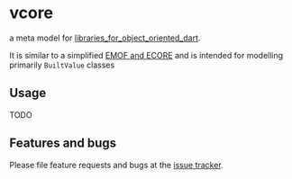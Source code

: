# vcore

a meta model for [libraries_for_object_oriented_dart](https://github.com/google/built_value.dart/blob/master/libraries_for_object_oriented_dart.md#libraries-for-object-oriented-dart). 

It is similar to a simplified [EMOF and ECORE](https://en.wikipedia.org/wiki/Meta-Object_Facility) 
and is intended for modelling primarily `BuiltValue` classes
 
## Usage

TODO

## Features and bugs

Please file feature requests and bugs at the [issue tracker][tracker].

[tracker]: https://github.com/Andersmholmgren/vcore/issues
